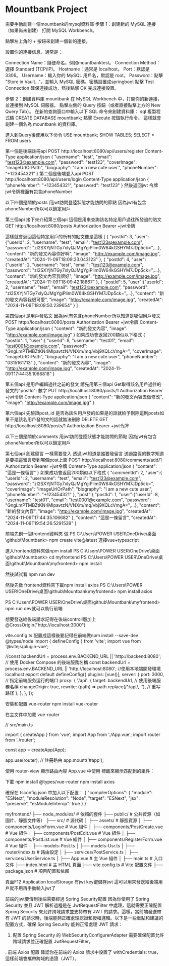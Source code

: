 # Mountbank Project 
需要手動創建一個mountbank的mysql資料庫
步驟 1：創建新的 MySQL 連接（如果尚未創建）
打開 MySQL Workbench。

點擊左上角的 + 按鈕來創建一個新的連接。

設置你的連接信息，通常是：

Connection Name：隨便命名，例如mountbanktest。
Connection Method：選擇 Standard (TCP/IP)。
Hostname：通常是 localhost。
Port：默認是 3306。
Username：輸入你的 MySQL 用戶名，默認是 root。
Password：點擊 "Store in Vault..."，並輸入 MySQL 密碼。密碼設置成springboot
點擊 Test Connection 確保連接成功，然後點擊 OK 完成連接設置。

步驟 2：創建資料庫 mountbank
在 MySQL Workbench 中，打開你的新連接，並連接到 MySQL 伺服器。
點擊左側的 Query 按鈕（或者直接點擊上方的 New Query Tab）。
在新的查詢窗口中輸入以下 SQL 命令來創建資料庫：
sql
複製程式碼
CREATE DATABASE mountbank;
點擊 Execute 按鈕執行命令。
這樣就會創建一個名為 mountbank 的資料庫。

進入到Query後使用以下命令
USE mountbank;
SHOW TABLES;
SELECT * FROM users


第一個是後端註冊api
POST http://localhost:8080/api/users/register
Content-Type application/json 
{
  "username": "test",
  "email": "test123@example.com",
  "password": "test123",
  "coverImage": "imageUrlOrPath",
  "biography": "I am a new cute user.",
  "phoneNumber": "+123454321"
}
第二個是後端登入api
POST http://localhost:8080/api/users/login 
Content-Type application/json 
{
  "phoneNumber": "+123454321",
  "password": "test123"
}
然後返回jwt 令牌 jwt令牌裡面有包含phoneNumber



以下四個是關於posts 用jwt訪問登陸狀態才能訪問的節點  因為jwt有包含phoneNumber所以可以鎖定用戶

第三個api 接下來介紹第三個api 這個是用來查詢該名特定用戶過往所發過的貼文
GET http://localhost:8080/posts
Authorization Bearer +jwt令牌

這樣就會返回這個特定用戶的所有的貼文像是這樣
[
{
"postId": 3,
"user":{"userId": 2, "username": "test", "email": "test123@example.com", "password": "zl2SXYjNTGy7xlyQJMgYgiPlim0W64kGSHYM7JDp5ck=",…},
"content": "新的發文內容你好啊",
"image": "http://example.com/image.jpg",
"createdAt": "2024-11-09T18:09:23.043123"
},
{
"postId": 4,
"user":{"userId": 2, "username": "test", "email": "test123@example.com", "password": "zl2SXYjNTGy7xlyQJMgYgiPlim0W64kGSHYM7JDp5ck=",…},
"content": "新的發文內容我很好",
"image": "http://example.com/image.jpg",
"createdAt": "2024-11-09T18:09:42.18867"
},
{
"postId": 5,
"user":{"userId": 2, "username": "test", "email": "test123@example.com", "password": "zl2SXYjNTGy7xlyQJMgYgiPlim0W64kGSHYM7JDp5ck=",…},
"content": "新的發文內容我很可愛",
"image": "http://example.com/image.jpg",
"createdAt": "2024-11-09T18:09:50.239654"
}
]






第四個api 是用戶發貼文 因為jwt有包含phoneNumber所以知道是哪個用戶發文
POST http://localhost:8080/posts
Authorization Bearer +jwt令牌
Content-Type  application/json
{
  "content": "新的發文內容",
  "image": "http://example.com/image.jpg"
}
如果成功會返回200類似以下格式
{
"postId": 1,
"user":{
"userId": 8,
"username": "test01",
"email": "test0001@example.com",
"password": "GngLmPTMBZtKN4MlpavtzN/VNXm/mq/vbj9XQLcVmgA=",
"coverImage": "imageUrlOrPath",
"biography": "I am a new cute user",
"phoneNumber": "0315161713"
},
"content": "新的發文內容",
"image": "http://example.com/image.jpg",
"createdAt": "2024-11-09T17:44:35.1066818"
}



第五個api 是用戶編輯過往之前的發文 請先用第三個api Get取得該名用戶過往的發文的"postId": 數字
PUT http://localhost:8080/posts/1
Authorization Bearer +jwt令牌
Content-Type  application/json
{
  "content": "新的發文內容去做修改",
  "image": "http://example.com/image.jpg"
}

第六個api 先驗證post_id 是否為該名用戶發的如果是的話就給予刪除這則posts如果不是該名用戶發的文的話就無法刪除
DELETE  GET http://localhost:8080/posts/1
Authorization Bearer +jwt令牌


以下三個是關於comments 用jwt訪問登陸狀態才能訪問的節點  因為jwt有包含phoneNumber所以可以鎖定用戶

第七個api 創建留言 一樣需要登入 透過jwt知道是誰要發留言 透過路徑的數字知道是要把這留言發到哪個post上面
POST http://localhost:8080/comments/add/1
Authorization Bearer +jwt令牌
Content-Type application/json
{
  "content": "這是一條留言"
}
如果成功會返回200類似以下格式
{
"commentId": 2,
"user":{
"userId": 2,
"username": "test",
"email": "test123@example.com",
"password": "zl2SXYjNTGy7xlyQJMgYgiPlim0W64kGSHYM7JDp5ck=",
"coverImage": "imageUrlOrPath",
"biography": "I am a new cute user.",
"phoneNumber": "+123454321"
},
"post":{
"postId": 1,
"user":{"userId": 8, "username": "test01", "email": "test0001@example.com", "password": "GngLmPTMBZtKN4MlpavtzN/VNXm/mq/vbj9XQLcVmgA=",…},
"content": "新的發文內容",
"image": "http://example.com/image.jpg",
"createdAt": "2024-11-09T17:44:35.106682"
},
"content": "這是一條留言",
"createdAt": "2024-11-09T19:54:26.5291539"
}



前端先創一個frontend資料夾 做
PS C:\Users\POWER USER\OneDrive\桌面\github\Mountbank> npm create vite@latest
選擇vue+typescript

進入frontend資料夾做npm install
PS C:\Users\POWER USER\OneDrive\桌面\github\Mountbank> cd myfrontend
PS C:\Users\POWER USER\OneDrive\桌面\github\Mountbank\myfrontend> npm install

然後試試看
npm run dev

然後先做 frontend資料夾下載npm install axios
PS C:\Users\POWER USER\OneDrive\桌面\github\Mountbank\myfrontend> npm install axios


PS C:\Users\POWER USER\OneDrive\桌面\github\Mountbank\myfrontend> npm run dev就可以執行前端

想要發送給後端請求記得在後端controll層加上@CrossOrigin("http://localhost:3000")

vite.config.ts 配置成這樣後要記得在前端做npm install --save-dev @types/node
import { defineConfig } from 'vite';
import vue from '@vitejs/plugin-vue';

//const backendUrl = process.env.BACKEND_URL || 'http://backend:8080'; // 使用 Docker Compose 的後端服務名稱
const backendUrl = process.env.BACKEND_URL || 'http://localhost:8080';  //使用本地端開發環境localhost
export default defineConfig({
  plugins: [vue()],
  server: {
    port: 3000, // 指定前端服务运行的端口
    proxy: {
      '/api': {
        target: backendUrl, // 使用後端服務名稱
        changeOrigin: true,
        rewrite: (path) => path.replace(/^\/api/, ''), // 重写路径
      },
    },
  },
});

安裝和配置 vue-router
npm install vue-router

在主文件中加載 vue-router

// src/main.ts

import { createApp } from 'vue';
import App from './App.vue';
import router from './router';

const app = createApp(App);

app.use(router); // 註冊路由
app.mount('#app');

使用 router-view 顯示路由內容
App.vue 中使用 <router-view> 標籤來顯示匹配到的組件：
<template>
  <div id="app">
    <router-view></router-view>
  </div>
</template>

下載
npm install @types/vue-router
npm install axios

確保在 tsconfig.json 中加入以下配置：
{
  "compilerOptions": {
    "module": "ESNext",
    "moduleResolution": "Node",
    "target": "ESNext",
    "jsx": "preserve",
    "esModuleInterop": true
  }
}


myfrontend/
├── node_modules/           # 依賴的套件
├── public/                 # 公共資源（如圖片、靜態文件等）
├── src/                    # 源代碼
│   ├── assets/             # 靜態資源
│   ├── components/LoginForm.vue         # Vue 組件
│   ├── components/PostCreate.vue         # Vue 組件
│   ├── components/PostEdit.vue         # Vue 組件
│   ├── components/PostList.vue         # Vue 組件
│   ├── components/RegisterForm.vue         # Vue 組件
│   ├── models-Post.ts
│   ├── models-Usr.ts
│   ├── router/index.ts             # 路由設定
│   ├── services/PostService.ts
│   ├── services/UserService.ts
│   ├── App.vue             # 主 Vue 組件
│   ├── main.ts             # 入口文件
├── index.html              # 主 HTML 頁面
├── vite.config.ts          # Vite 配置文件
├── package.json            # 項目配置和依賴

頁面F12 Application
localStorage 有jwt key鍵儲存jwt 這可以用來發送給後端用戶就不用再手動輸入jwt了


前端的jwt要傳到後端需要經過 Spring Security配置
因為你使用了 Spring Security 並且 JWT 解析過程是在 JwtRequestFilter 中處理，這就需要正確配置 Spring Security 來允許跨域請求並支持帶有 JWT 的請求。這樣，當前端發送帶有 JWT 的請求時，後端能夠正確處理認證和授權邏輯。以下是一些重點和建議的配置方式，確保 Spring Security 能夠正常處理 JWT 請求：

1. 配置 Spring Security 的 WebSecurityConfigurerAdapter
需要確保配置允許跨域請求並正確配置 JwtRequestFilter。

. 前端 Axios 配置
確認你在前端的 Axios 請求中設置了 withCredentials: true，這樣前端會攜帶跨域的憑證（JWT）。




